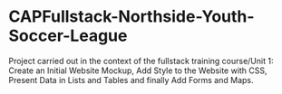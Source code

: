 # CAPFullstack-Northside-Youth-Soccer-League
Project carried out in the context of the fullstack training course/Unit 1: Create an Initial Website Mockup, Add Style to the Website with CSS, Present Data in Lists and Tables and finally Add Forms and Maps.
